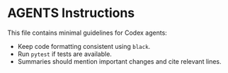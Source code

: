 # AGENTS Instructions

This file contains minimal guidelines for Codex agents:

- Keep code formatting consistent using `black`.
- Run `pytest` if tests are available.
- Summaries should mention important changes and cite relevant lines.
